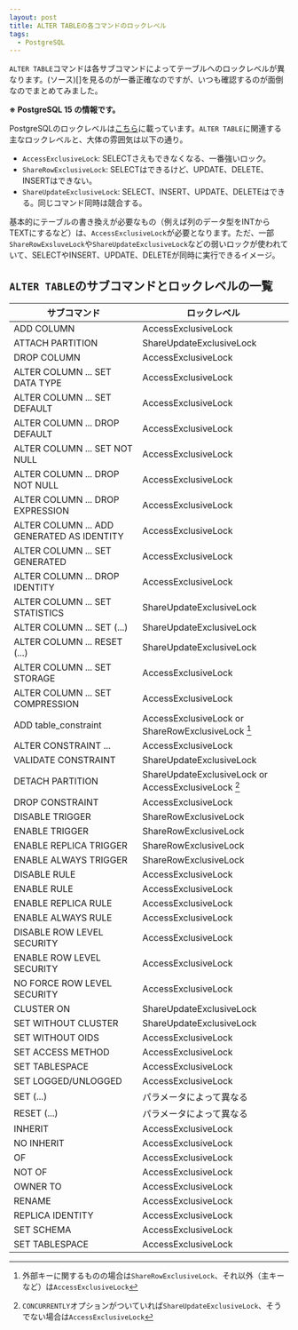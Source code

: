 ```yaml
---
layout: post
title: ALTER TABLEの各コマンドのロックレベル
tags:
  - PostgreSQL
---
```


`ALTER TABLE`コマンドは各サブコマンドによってテーブルへのロックレベルが異なります。(ソース)[]を見るのが一番正確なのですが、いつも確認するのが面倒なのでまとめてみました。

**※ PostgreSQL 15 の情報です。**

PostgreSQLのロックレベルは[こちら](https://www.postgresql.jp/document/14/html/explicit-locking.html#TABLE-LOCK-COMPATIBILITY)に載っています。`ALTER TABLE`に関連する主なロックレベルと、大体の雰囲気は以下の通り。

* `AccessExclusiveLock`: SELECTさえもできなくなる、一番強いロック。
* `ShareRowExclusiveLock`: SELECTはできるけど、UPDATE、DELETE、INSERTはできない。
* `ShareUpdateExclusiveLock`: SELECT、INSERT、UPDATE、DELETEはできる。同じコマンド同時は競合する。

基本的にテーブルの書き換えが必要なもの（例えば列のデータ型をINTからTEXTにするなど）は、`AccessExclusiveLock`が必要となります。ただ、一部`ShareRowExsluveLock`や`ShareUpdateExclusiveLock`などの弱いロックが使われていて、SELECTやINSERT、UPDATE、DELETEが同時に実行できるイメージ。

## `ALTER TABLE`のサブコマンドとロックレベルの一覧

| サブコマンド                               | ロックレベル                                                        |
|--------------------------------------------|---------------------------------------------------------------------|
| ADD COLUMN                                 | AccessExclusiveLock                                                 |
| ATTACH PARTITION                           | ShareUpdateExclusiveLock                                            |
| DROP COLUMN                                | AccessExclusiveLock                                                 |
| ALTER COLUMN ... SET DATA TYPE             | AccessExclusiveLock                                                 |
| ALTER COLUMN ... SET DEFAULT               | AccessExclusiveLock                                                 |
| ALTER COLUMN ... DROP DEFAULT              | AccessExclusiveLock                                                 |
| ALTER COLUMN ... SET NOT NULL              | AccessExclusiveLock                                                 |
| ALTER COLUMN ... DROP NOT NULL             | AccessExclusiveLock                                                 |
| ALTER COLUMN ... DROP EXPRESSION           | AccessExclusiveLock                                                 |
| ALTER COLUMN ... ADD GENERATED AS IDENTITY | AccessExclusiveLock                                                 |
| ALTER COLUMN ... SET GENERATED             | AccessExclusiveLock                                                 |
| ALTER COLUMN ... DROP IDENTITY             | AccessExclusiveLock                                                 |
| ALTER COLUMN ... SET STATISTICS            | ShareUpdateExclusiveLock                                            |
| ALTER COLUMN ... SET (...)                 | ShareUpdateExclusiveLock                                            |
| ALTER COLUMN ... RESET (...)               | ShareUpdateExclusiveLock                                            |
| ALTER COLUMN ... SET STORAGE               | AccessExclusiveLock                                                 |
| ALTER COLUMN ... SET COMPRESSION           | AccessExclusiveLock                                                 |
| ADD table_constraint                       | AccessExclusiveLock or ShareRowExclusiveLock [^table_constraint]    |
| ALTER CONSTRAINT ...                       | AccessExclusiveLock                                                 |
| VALIDATE CONSTRAINT                        | ShareUpdateExclusiveLock                                            |
| DETACH PARTITION                           | ShareUpdateExclusiveLock or AccessExclusiveLock [^detach_partition] |
| DROP CONSTRAINT                            | AccessExclusiveLock                                                 |
| DISABLE TRIGGER                            | ShareRowExclusiveLock                                               |
| ENABLE TRIGGER                             | ShareRowExclusiveLock                                               |
| ENABLE REPLICA TRIGGER                     | ShareRowExclusiveLock                                               |
| ENABLE ALWAYS TRIGGER                      | ShareRowExclusiveLock                                               |
| DISABLE RULE                               | AccessExclusiveLock                                                 |
| ENABLE RULE                                | AccessExclusiveLock                                                 |
| ENABLE REPLICA RULE                        | AccessExclusiveLock                                                 |
| ENABLE ALWAYS RULE                         | AccessExclusiveLock                                                 |
| DISABLE ROW LEVEL SECURITY                 | AccessExclusiveLock                                                 |
| ENABLE ROW LEVEL SECURITY                  | AccessExclusiveLock                                                 |
| NO FORCE ROW LEVEL SECURITY                | AccessExclusiveLock                                                 |
| CLUSTER ON                                 | ShareUpdateExclusiveLock                                            |
| SET WITHOUT CLUSTER                        | ShareUpdateExclusiveLock                                            |
| SET WITHOUT OIDS                           | AccessExclusiveLock                                                 |
| SET ACCESS METHOD                          | AccessExclusiveLock                                                 |
| SET TABLESPACE                             | AccessExclusiveLock                                                 |
| SET LOGGED/UNLOGGED                        | AccessExclusiveLock                                                 |
| SET (...)                                  | パラメータによって異なる                                            |
| RESET (...)                                | パラメータによって異なる                                            |
| INHERIT                                    | AccessExclusiveLock                                                 |
| NO INHERIT                                 | AccessExclusiveLock                                                 |
| OF                                         | AccessExclusiveLock                                                 |
| NOT OF                                     | AccessExclusiveLock                                                 |
| OWNER TO                                   | AccessExclusiveLock                                                 |
| RENAME                                     | AccessExclusiveLock                                                 |
| REPLICA IDENTITY                           | AccessExclusiveLock                                                 |
| SET SCHEMA                                 | AccessExclusiveLock                                                 |
| SET TABLESPACE                             | AccessExclusiveLock                                                 |

 [^table_constraint]: 外部キーに関するものの場合は`ShareRowExclusiveLock`、それ以外（主キーなど）は`AccessExclusiveLock`
 [^detach_partition]: `CONCURRENTLY`オプションがついていれば`ShareUpdateExclusiveLock`、そうでない場合は`AccessExclusiveLock`

